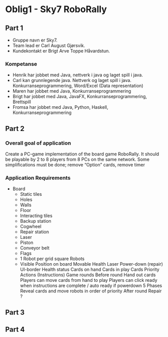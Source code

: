 # Oblig1 - Sky7 RoboRally

## Part 1

- Gruppe navn er Sky7.
- Team lead er Carl August Gjørsvik.
- Kundekontakt er Brigt Arve Toppe Håvardstun.

### Kompetanse
- Henrik har jobbet med Java, nettverk i java og laget spill i java.
- Carl kan grunnlegende java. Nettverk og laget spill i java. Konkurranseprogrammering, Word/Excel (Data representation)
- Maren har jobbet med Java, Konkurranseprogrammering
- Brigt har jobbet med Java, JavaFX, Konkurranseprogrammering, Brettspill
- Fromsa har jobbet med Java, Python, Haskell, Konkurranseprogrammering

## Part 2

### Overall goal of application
Create a PC-game implementation of the board game RoboRally. It should be playable by 2 to 8 players from 8 PCs on the same network. Some simplifications must be done; remove “Option” cards, remove timer

### Application Requirements
- Board
  - Static tiles
  - Holes
  - Walls
  - Floor
  - Interacting tiles
  - Backup station
  - Cogwheel
  - Repair station
  - Laser
  - Piston
  - Conveyor belt
  - Flags
  - 1 Robot per grid square
Robots
  - Visible
Position on board
Movable
Health
Laser
Power-down (repair)
UI-border
Health status
Cards on hand
Cards in play
Cards
Priority
Actions (Instructions)
Game rounds
Before round
Hand out cards
Players can move cards from hand to play
Players can click ready when instructions are complete / auto ready if powerdown
5 Phases
Reveal cards and move robots in order of priority
After round
Repair ?



## Part 3

## Part 4
